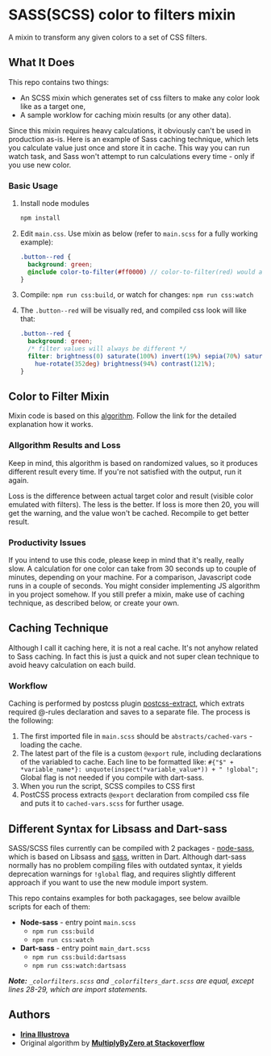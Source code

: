 # SASS(SCSS) color to filters mixin

A mixin to transform any given colors to a set of CSS filters.

## What It Does

This repo contains two things:

- An SCSS mixin which generates set of css filters to make any color look like as a target one,
- A sample worklow for caching mixin results (or any other data).

Since this mixin requires heavy calculations, it obviously can't be used in production as-is. Here is an example of Sass caching technique, which lets you calculate value just once and store it in cache. This way you can run watch task, and Sass won't attempt to run calculations every time - only if you use new color.

### Basic Usage

1. Install node modules

   ```bash
   npm install
   ```

2. Edit `main.css`. Use mixin as below (refer to `main.scss` for a fully working example):

   ```scss
   .button--red {
     background: green;
     @include color-to-filter(#ff0000) // color-to-filter(red) would also work.;;
   }
   ```

3. Compile: `npm run css:build`, or watch for changes: `npm run css:watch`
4. The `.button--red` will be visually red, and compiled css look will like that:

   ```css
   .button--red {
     background: green;
     /* filter values will always be different */
     filter: brightness(0) saturate(100%) invert(19%) sepia(70%) saturate(4218%)
       hue-rotate(352deg) brightness(94%) contrast(121%);
   }
   ```

## Color to Filter Mixin

Mixin code is based on this [algorithm](https://stackoverflow.com/a/43960991). Follow the link for the detailed explanation how it works.

### Allgorithm Results and Loss

Keep in mind, this algorithm is based on randomized values, so it produces different result every time. If you're not satisfied with the output, run it again.

Loss is the difference between actual target color and result (visible color emulated with filters). The less is the better. If loss is more then 20, you will get the warning, and the value won't be cached. Recompile to get better result.

### Productivity Issues

If you intend to use this code, please keep in mind that it's really, really slow. A calculation for one color can take from 30 seconds up to couple of minutes, depending on your machine. For a comparison, Javascript code runs in a couple of seconds. You might consider implementing JS algorithm in you project somehow.
If you still prefer a mixin, make use of caching technique, as described below, or create your own.

## Caching Technique

Although I call it caching here, it is not a real cache. It's not anyhow related to Sass caching. In fact this is just a quick and not super clean technique to avoid heavy calculation on each build.

### Workflow

Caching is performed by postcss plugin [postcss-extract](https://github.com/Nitive/postcss-extract), which extrats required @-rules declaration and saves to a separate file. The process is the following:

1. The first imported file in `main.scss` should be `abstracts/cached-vars` - loading the cache.
2. The latest part of the file is a custom `@export` rule, including declarations of the variabled to cache. Each line to be formatted like:
   `#{"$" + *variable_name*}: unquote(inspect(*variable_value*)) + " !global";`
   Global flag is not needed if you compile with dart-sass.
3. When you run the script, SCSS compiles to CSS first
4. PostCSS process extracts `@export` declaration from compiled css file and puts it to `cached-vars.scss` for further usage.

## Different Syntax for Libsass and Dart-sass

SASS/SCSS files currently can be compiled with 2 packages - [node-sass](https://www.npmjs.com/package/node-sass), which is based on Libsass and [sass](https://www.npmjs.com/package/sass), written in Dart.
Although dart-sass normally has no problem compiling files with outdated syntax, it yields deprecation warnings for `!global` flag, and requires slightly different approach if you want to use the new module import system.

This repo contains examples for both packagages, see below availble scripts for each of them:

- **Node-sass** - entry point `main.scss`
  - `npm run css:build`
  - `npm run css:watch`
- **Dart-sass** - entry point `main_dart.scss`
  - `npm run css:build:dartsass`
  - `npm run css:watch:dartsass`

_**Note:** `_colorfilters.scss` and `_colorfilters_dart.scss` are equal, except lines 28-29, which are import statements._

## Authors

- **[Irina Illustrova](https://github.com/Illustrova)**
- Original algorithm by **[MultiplyByZero at Stackoverflow](https://stackoverflow.com/a/43960991)**

